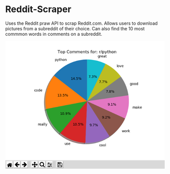 # Reddit-Scraper

Uses the Reddit praw API to scrap Reddit.com. Allows users to download pictures from a subreddit of their choice. Can also find the 10 most commmon words in comments on a subreddit. 

![Alt text](/RedditScrap.png?raw=true "")


